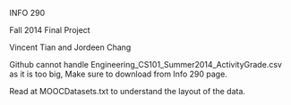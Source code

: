 INFO 290

Fall 2014 Final Project

Vincent Tian and Jordeen Chang

Github cannot handle Engineering_CS101_Summer2014_ActivityGrade.csv as it is too big, Make sure to download from Info 290 page.

Read at MOOCDatasets.txt to understand the layout of the data.